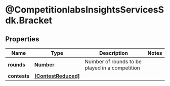# @CompetitionlabsInsightsServicesSdk.Bracket

## Properties

Name | Type | Description | Notes
------------ | ------------- | ------------- | -------------
**rounds** | **Number** | Number of rounds to be played in a competition | 
**contests** | [**[ContestReduced]**](ContestReduced.md) |  | 


